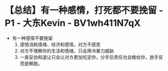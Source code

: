 # 【总结】有一种感情，打死都不要挽留 - P1 - 大东Kevin - BV1wh411N7qX

-   有一种感情不要挽留
    1.  感情消耗情绪、经济和感情，对方不感恩
    2.  对方不理解你的生活和情绪，只会用冷暴力威胁
    3.  一直妥协和退让只会让对方更加吃定你，分手后责任也会推给你，放手反而是解脱。